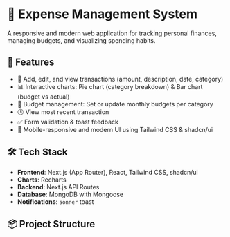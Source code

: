 # 💸 Expense Management System

A responsive and modern web application for tracking personal finances, managing budgets, and visualizing spending habits.

## 🚀 Features

- 🔐 Add, edit, and view transactions (amount, description, date, category)
- 📊 Interactive charts: Pie chart (category breakdown) & Bar chart (budget vs actual)
- 💼 Budget management: Set or update monthly budgets per category
- 🕒 View most recent transaction
- ✅ Form validation & toast feedback
- 📱 Mobile-responsive and modern UI using Tailwind CSS & shadcn/ui

## 🛠 Tech Stack

- **Frontend**: Next.js (App Router), React, Tailwind CSS, shadcn/ui
- **Charts**: Recharts
- **Backend**: Next.js API Routes
- **Database**: MongoDB with Mongoose
- **Notifications**: `sonner` toast

## 📦 Project Structure

